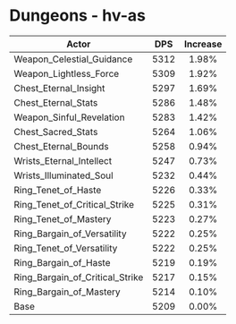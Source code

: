 # Dungeons - hv-as
| Actor | DPS | Increase |
|---|:---:|:---:|
|Weapon_Celestial_Guidance|5312|1.98%|
|Weapon_Lightless_Force|5309|1.92%|
|Chest_Eternal_Insight|5297|1.69%|
|Chest_Eternal_Stats|5286|1.48%|
|Weapon_Sinful_Revelation|5283|1.42%|
|Chest_Sacred_Stats|5264|1.06%|
|Chest_Eternal_Bounds|5258|0.94%|
|Wrists_Eternal_Intellect|5247|0.73%|
|Wrists_Illuminated_Soul|5232|0.44%|
|Ring_Tenet_of_Haste|5226|0.33%|
|Ring_Tenet_of_Critical_Strike|5225|0.31%|
|Ring_Tenet_of_Mastery|5223|0.27%|
|Ring_Bargain_of_Versatility|5222|0.25%|
|Ring_Tenet_of_Versatility|5222|0.25%|
|Ring_Bargain_of_Haste|5219|0.19%|
|Ring_Bargain_of_Critical_Strike|5217|0.15%|
|Ring_Bargain_of_Mastery|5214|0.10%|
|Base|5209|0.00%|
